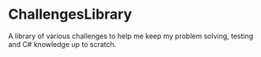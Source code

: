 # ChallengesLibrary
A library of various challenges to help me keep my problem solving, testing and C# knowledge up to scratch.
